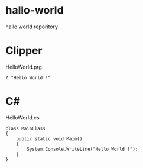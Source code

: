 # hallo-world

hallo world reporitory

# Clipper
HelloWorld.prg

    ? "Hello World !"

# C#
HelloWorld.cs

    class MainClass
    {
        public static void Main()
        {
            System.Console.WriteLine("Hello World !");
        }
    }
